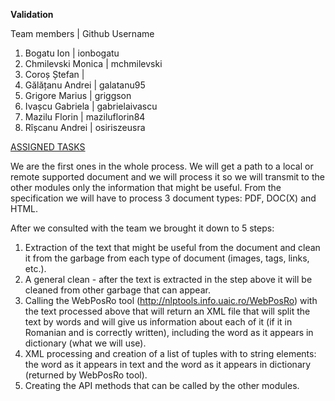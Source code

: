 **Validation**

Team members          | Github Username

1. Bogatu Ion         | ionbogatu
2. Chmilevski Monica  | mchmilevski
3. Coroș Ștefan       | 
4. Gălățanu Andrei    | galatanu95
5. Grigore Marius     | griggson
6. Ivașcu Gabriela    | gabrielaivascu
7. Mazilu Florin      | maziluflorin84
8. Rîșcanu Andrei     | osiriszeusra

[ASSIGNED TASKS](https://docs.google.com/spreadsheets/d/101vOgeR3xXB2KoanKcJ7FK3xiMBlPWI2iqYFdDP_xeU/edit?usp=sharing)

We are the first ones in the whole process. We will get a path to a local or remote supported document and we will process it so we will transmit to the other modules only the information that might be useful. From the specification we will have to process 3 document types: PDF, DOC(X) and HTML.

After we consulted with the team we brought it down to 5 steps:
1. Extraction of the text that might be useful from the document and clean it from the garbage from each type of document (images, tags, links, etc.).
2. A general clean - after the text is extracted in the step above it will be cleaned from other garbage that can appear.
3. Calling the WebPosRo tool (http://nlptools.info.uaic.ro/WebPosRo) with the text processed above that will return an XML file that will split the text by words and will give us information about each of it (if it in Romanian and is correctly written), including the word as it appears in dictionary (what we will use).
4. XML processing and creation of a list of tuples with to string elements: the word as it appears in text and the word as it appears in dictionary (returned by WebPosRo tool).
5. Creating the API methods that can be called by the other modules.
